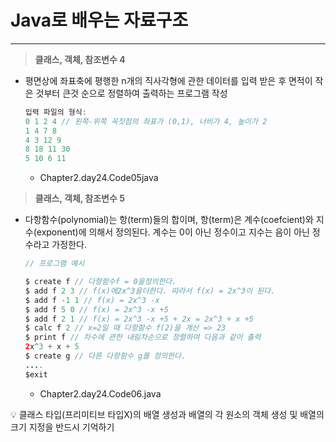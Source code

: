 # Java로 배우는 자료구조

---

> **클래스, 객체, 참조변수 4**
>
- 평면상에 좌표축에 평행한 n개의 직사각형에 관한 데이터를 입력 받은 후 면적이 작은 것부터 큰것 순으로 정렬하여 출력하는 프로그램 작성

    ```java
    입력 파일의 형식:
    0 1 2 4 // 왼쪽-위쪽 꼭짓점의 좌표가 (0,1), 너비가 4, 높이가 2
    1 4 7 8
    4 3 12 9
    8 18 11 30
    5 10 6 11
    ```

    - Chapter2.day24.Code05java

> **클래스, 객체, 참조변수 5**
>
- 다항함수(polynomial)는 항(term)들의 합이며, 항(term)은 계수(coefcient)와 지수(exponent)에 의해서 정의된다. 계수는 0이 아닌 정수이고 지수는 음이 아닌 정수라고 가정한다.

    ```java
    // 프로그램 예시
    
    $ create f // 다항함수f = 0을정의한다.
    $ add f 2 3 // f(x)에2x^3을더한다. 따라서 f(x) = 2x^3이 된다.
    $ add f -1 1 // f(x) = 2x^3 -x
    $ add f 5 0 // f(x) = 2x^3 -x +5
    $ add f 2 1 // f(x) = 2x^3 -x +5 + 2x = 2x^3 + x +5
    $ calc f 2 // x=2일 때 다항함수 f(2)을 계산 => 23
    $ print f // 차수에 관한 내림차순으로 정렬하여 다음과 같이 출력
    2x^3 + x + 5
    $ create g // 다른 다항함수 g를 정의한다.
    ....
    $exit
    ```

    - Chapter2.day24.Code06.java

<aside>
💡 클래스 타입(프리미티브 타입X)의 배열 생성과 배열의 각 원소의 객체 생성 및 배열의 크기 지정을 반드시 기억하기

</aside>